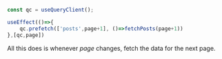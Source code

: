 ```js
const qc = useQueryClient();

useEffect(()=>{
	qc.prefetch(['posts',page+1], ()=>fetchPosts(page+1))
},[qc,page])
```
All this does is whenever *page* changes, fetch the data for the next page.